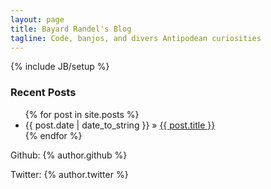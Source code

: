 ```yaml
---
layout: page
title: Bayard Randel's Blog
tagline: Code, banjos, and divers Antipodean curiosities
---
```

{% include JB/setup %}

<h3>Recent Posts</h3>
<ul class="posts">
  {% for post in site.posts %}
    <li><span>{{ post.date | date_to_string }}</span> &raquo; <a href="{{ BASE_PATH }}{{ post.url }}">{{ post.title }}</a></li>
  {% endfor %}
</ul>

<div>
  <p>
    Github: {% author.github %}
  </p>
  <p>
    Twitter: {% author.twitter %}
  </p>
</div>


